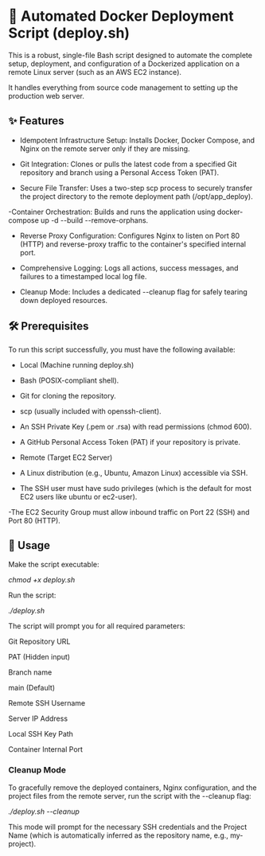 # 🐳 Automated Docker Deployment Script (deploy.sh)

This is a robust, single-file Bash script designed to automate the complete setup, deployment, and configuration of a Dockerized application on a remote Linux server (such as an AWS EC2 instance).

It handles everything from source code management to setting up the production web server.

## ✨ Features

- Idempotent Infrastructure Setup: Installs Docker, Docker Compose, and Nginx on the remote server only if they are missing.

- Git Integration: Clones or pulls the latest code from a specified Git repository and branch using a Personal Access Token (PAT).

- Secure File Transfer: Uses a two-step scp process to securely transfer the project directory to the remote deployment path (/opt/app_deploy).

-Container Orchestration: Builds and runs the application using docker-compose up -d --build --remove-orphans.

- Reverse Proxy Configuration: Configures Nginx to listen on Port 80 (HTTP) and reverse-proxy traffic to the container's specified internal port.

- Comprehensive Logging: Logs all actions, success messages, and failures to a timestamped local log file.

- Cleanup Mode: Includes a dedicated --cleanup flag for safely tearing down deployed resources.

## 🛠️ Prerequisites

To run this script successfully, you must have the following available:

- Local (Machine running deploy.sh)

- Bash (POSIX-compliant shell).

- Git for cloning the repository.

- scp (usually included with openssh-client).

- An SSH Private Key (.pem or .rsa) with read permissions (chmod 600).

- A GitHub Personal Access Token (PAT) if your repository is private.

- Remote (Target EC2 Server)

- A Linux distribution (e.g., Ubuntu, Amazon Linux) accessible via SSH.

- The SSH user must have sudo privileges (which is the default for most EC2 users like ubuntu or ec2-user).

-The EC2 Security Group must allow inbound traffic on Port 22 (SSH) and Port 80 (HTTP).


## 🚀 Usage

Make the script executable:

*chmod +x deploy.sh*


Run the script:

*./deploy.sh*


The script will prompt you for all required parameters:


Git Repository URL

PAT (Hidden input)

Branch name

main (Default)

Remote SSH Username

Server IP Address

Local SSH Key Path

Container Internal Port


### Cleanup Mode

To gracefully remove the deployed containers, Nginx configuration, and the project files from the remote server, run the script with the --cleanup flag:

*./deploy.sh --cleanup*


This mode will prompt for the necessary SSH credentials and the Project Name (which is automatically inferred as the repository name, e.g., my-project).